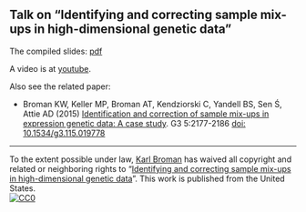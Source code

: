 ## Talk on &ldquo;Identifying and correcting sample mix-ups in high-dimensional genetic data&rdquo;

The compiled slides:
[pdf](https://www.biostat.wisc.edu/~kbroman/presentations/bds2019.pdf)

A video is at [youtube](https://youtu.be/YPd0R-LPI6U).

Also see the related paper:

- Broman KW, Keller MP, Broman AT, Kendziorski C, Yandell BS, Sen Ś,
  Attie AD (2015) [Identification and correction of sample mix-ups in
  expression genetic data: A case study](https://www.ncbi.nlm.nih.gov/pubmed/26290572). G3 5:2177-2186
  [doi: 10.1534/g3.115.019778](http://doi.org/10.1534/g3.115.019778)


---

To the extent possible under law,
[Karl Broman](http://github.com/kbroman) has waived all copyright and
related or neighboring rights to
&ldquo;[Identifying and correcting sample mix-ups in high-dimensional genetic data](https://github.com/kbroman/Talk_SampleMixups)&rdquo;.
This work is published from the United States.
<br/>
[![CC0](http://i.creativecommons.org/p/zero/1.0/88x31.png)](http://creativecommons.org/publicdomain/zero/1.0/)
